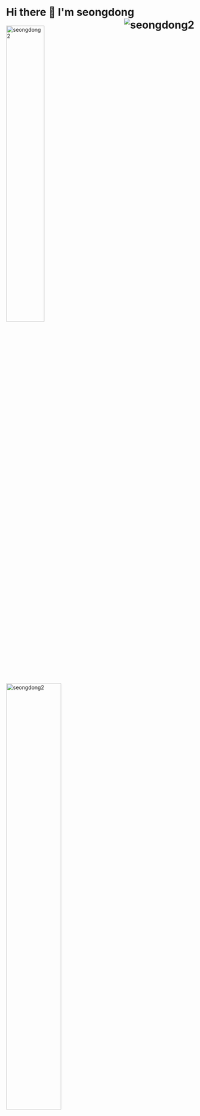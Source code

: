 <div>
  <h1>Hi there 👋  I'm seongdong<img align="right"src="https://komarev.com/ghpvc/?username=seongdong2" alt="seongdong2" />
</h1>
 <p>
    <img src="https://github-readme-stats.vercel.app/api/top-langs/?username=seongdong2&layout=compact&hide=html&langs_count=6" alt="seongdong2" width="45%" />
   <img src=https://github-readme-stats.vercel.app/api?username=seongdong2&count_private=true&show_icons=true" alt="seongdong2"  width="54%"/>
  </p>
</div>

### 🌱 I’m currently learning ...                                                                             
- Cloud Infra                                                                                                                                           
- Network
- Algorithm                                                                                                                                            
                                                                                                                                            
### 😄 What I can Do                                                                                                                                            
- Python
- Setting Linux Server & Docker

                                                                                                                                          
### I have a Study Group Too !
- [IT ISSUE](http://abit.ly/r2m3rv)                                                                                                                                           
- [IT NEWS SCRAPING](https://prong-ankle-923.notion.site/f3a3d0ab476e4b3db8749b40ca9dd89d?v=7b85b52846cd45e1ac9025531dbf5819)                                                                                                                                            
                                                                                                                                       
<!--
**seongdong2/seongdong2** is a ✨ _special_ ✨ repository because its `README.md` (this file) appears on your GitHub profile.

Here are some ideas to get you started:

- 🔭 I’m currently working on ...
- 🌱 I’m currently learning ...
- 👯 I’m looking to collaborate on ...
- 🤔 I’m looking for help with ...
- 💬 Ask me about ...
- 📫 How to reach me: ...
- 😄 Pronouns: ...
- ⚡ Fun fact: ...
-->
                                                                                                                                            

                                                                                                                                            
